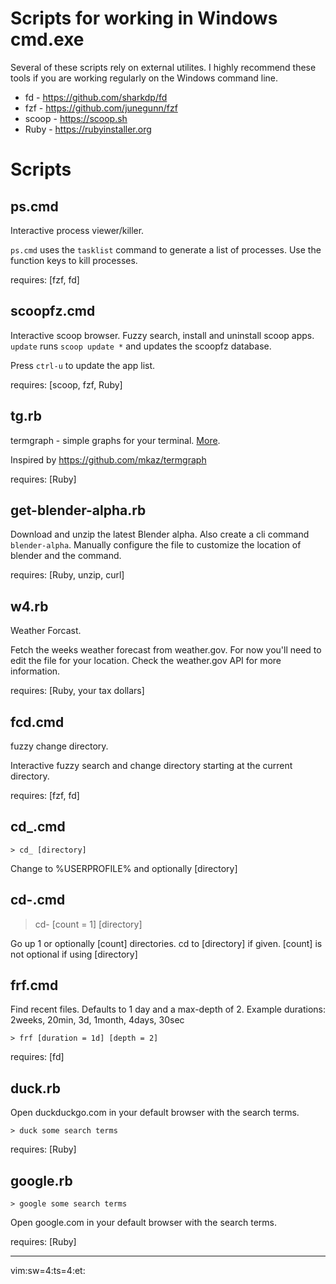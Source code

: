 Scripts for working in Windows cmd.exe
======================================

Several of these scripts rely on external utilites. I highly recommend these tools if you are working regularly on the Windows command line.


* fd - https://github.com/sharkdp/fd
* fzf - https://github.com/junegunn/fzf
* scoop - https://scoop.sh
* Ruby - https://rubyinstaller.org

# Scripts

## ps.cmd

Interactive process viewer/killer. 

`ps.cmd` uses the `tasklist` command to generate a list of processes.  Use the function keys to kill processes.

requires: [fzf, fd]


## scoopfz.cmd

Interactive scoop browser. Fuzzy search, install and uninstall scoop apps.  `update` runs `scoop update *` and updates the scoopfz database.

Press `ctrl-u` to update the app list.


requires: [scoop, fzf, Ruby]

## tg.rb

termgraph - simple graphs for your terminal. [More](./doc/tg.md).

Inspired by https://github.com/mkaz/termgraph

requires: [Ruby]


## get-blender-alpha.rb

Download and unzip the latest Blender alpha.  Also create a cli command `blender-alpha`.  Manually configure the file to customize the location of blender and the command.

requires: [Ruby, unzip, curl]


## w4.rb

Weather Forcast.

Fetch the weeks weather forecast from weather.gov.  For now you'll need to edit the file for your location.  Check the weather.gov API for more information.

requires: [Ruby, your tax dollars]


## fcd.cmd

fuzzy change directory. 

Interactive fuzzy search and change directory starting at the current directory.

requires: [fzf, fd]


## cd_.cmd

    > cd_ [directory]

Change to %USERPROFILE% and optionally [directory]


## cd-.cmd
  
  > cd- [count = 1] [directory]

Go up 1 or optionally [count] directories. cd to [directory] if given. [count] is not optional if using [directory]


## frf.cmd

Find recent files. Defaults to 1 day and a max-depth of 2. Example durations: 2weeks, 20min, 3d, 1month, 4days, 30sec


    > frf [duration = 1d] [depth = 2]

requires: [fd]


## duck.rb

Open duckduckgo.com in your default browser with the search terms.

    > duck some search terms

requires: [Ruby]

## google.rb

    > google some search terms

Open google.com in your default browser with the search terms.

requires: [Ruby]

---

vim:sw=4:ts=4:et:
